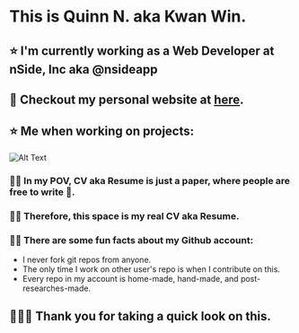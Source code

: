 # This is Quinn N. aka Kwan Win.

## ⭐ I'm currently working as a Web Developer at nSide, Inc aka @nsideapp
## 👾 Checkout my personal website at [here](https://quan.qanguyen.net).
## ⭐ Me when working on projects:
![Alt Text](https://media0.giphy.com/media/GRSnxyhJnPsaQy9YLn/giphy.gif)

### 👨‍⚖️ In my POV, CV aka Resume is just a paper, where people are free to write 💩.
### 👨‍💻 Therefore, this space is my real CV aka Resume.
### 🧛‍♂️ There are some fun facts about my Github account:
- I never fork git repos from anyone.
- The only time I work on other user's repo is when I contribute on this.
- Every repo in my account is home-made, hand-made, and post-researches-made.


## 🚀🚀🚀 Thank you for taking a quick look on this.
